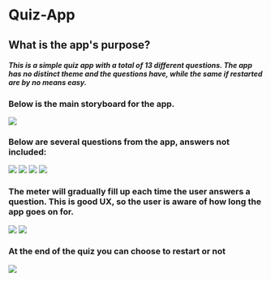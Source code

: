 # Quiz-App

## What is the app's purpose?
##### This is a simple quiz app with a total of 13 different questions. The app has no distinct theme and the questions have, while the same if restarted are by no means easy. 

### Below is the main storyboard for the app. 
![](quizIMGs/StoryBoard.png)

### Below are several questions from the app, answers not included:
![](quizIMGs/q1.png)
![](quizIMGs/q2.png)
![](quizIMGs/q3.png)
![](quizIMGs/q4.png)


### The meter will gradually fill up each time the user answers a question. This is good UX, so the user is aware of how long the app goes on for. 
![](quizIMGs/Full_meter.png)
![](quizIMGs/empty_meter.png)


### At the end of the quiz you can choose to restart or not 
![](quizIMGs/restart.png)
